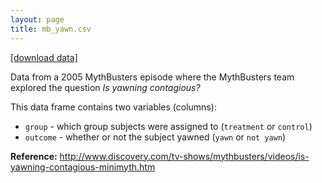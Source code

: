 ```yaml
---
layout: page
title: mb_yawn.csv
---
```


<a href="mb_yawn.csv" download="mb_yawn.csv">
[download data]
</a>

Data from a 2005 MythBusters episode where the MythBusters team explored the question *Is yawning contagious?*

This data frame contains two variables (columns):

* `group` - which group subjects were assigned to (`treatment` or `control`)
* `outcome` - whether or not the subject yawned (`yawn` or `not yawn`)

**Reference:**
http://www.discovery.com/tv-shows/mythbusters/videos/is-yawning-contagious-minimyth.htm